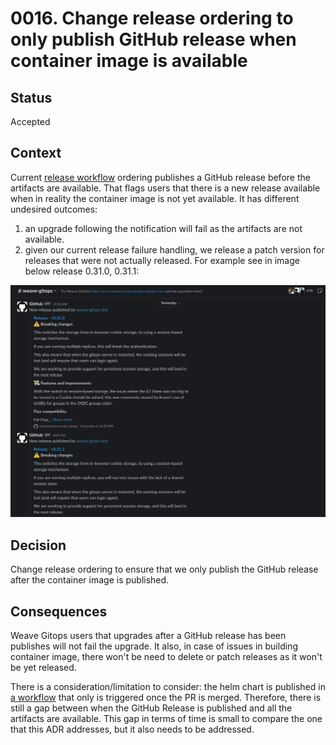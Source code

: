 # 0016. Change release ordering to only publish GitHub release when container image is available 

## Status

Accepted

## Context

Current [release workflow](../../.github/workflows/release.yaml) ordering publishes a GitHub release before the artifacts are available. That flags users 
that there is a new release available when in reality the container image is not yet available. It has different undesired outcomes:
1. an upgrade following the notification will fail as the artifacts are not available.
2. given our current release failure handling, we release a patch version for releases that were not actually released. For example see in image below 
release 0.31.0, 0.31.1:

![release-failures-slack-notifications.png](imgs%2Frelease-failures-slack-notifications.png)


## Decision

Change release ordering to ensure that we only publish the GitHub release after the container image is published.


## Consequences

Weave Gitops users that upgrades after a GitHub release has been publishes will not fail the upgrade. It also, in case 
of issues in building container image, there won't be need to delete or patch releases as it won't be yet released.

There is a consideration/limitation to consider: the helm chart is published in [a workflow](../../.github/workflows/chart.yaml) that only 
is triggered once the PR is merged. Therefore, there is still a gap between when the GitHub Release is published  and all the artifacts are available. 
This gap  in terms of time is small to compare the one that this ADR addresses, but it also needs to be addressed.
